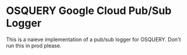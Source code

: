 # OSQUERY Google Cloud Pub/Sub Logger

This is a naieve implementation of a pub/sub logger for OSQUERY. Don't run this in prod please.
